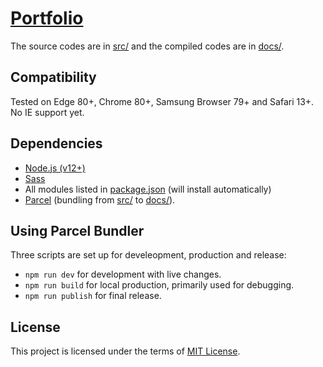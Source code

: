 # [Portfolio](https://alanjyu.com)

The source codes are in [src/](https://github.com/alanjyu/alanjyu.com/tree/master/src) and the compiled codes are in [docs/](https://github.com/alanjyu/alanjyu.com/tree/master/docs).

## Compatibility

Tested on Edge 80+, Chrome 80+, Samsung Browser 79+ and Safari 13+. No IE support yet.

## Dependencies

- [Node.js (v12+)](https://nodejs.org/en/)
- [Sass](https://www.npmjs.com/package/sass)
- All modules listed in [package.json](https://github.com/alanjyu/alanjyu.com/blob/master/package.json) (will install automatically)
- [Parcel](https://parceljs.org/) (bundling from [src/](https://github.com/alanjyu/alanjyu.com/tree/master/src) to [docs/](https://github.com/alanjyu/alanjyu.com/tree/master/docs)). 

## Using Parcel Bundler
Three scripts are set up for develeopment, production and release:

- `npm run dev` for development with live changes.
- `npm run build` for local production, primarily used for debugging.
- `npm run publish` for final release.

## License

This project is licensed under the terms of [MIT License](https://github.com/alanjyu/alanjyu.com/blob/master/LICENSE).
